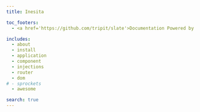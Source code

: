 ```yaml
---
title: Inesita

toc_footers:
  - <a href='https://github.com/tripit/slate'>Documentation Powered by Slate</a>

includes:
  - about
  - install
  - application
  - component
  - injections
  - router
  - dom
# - sprockets
  - awesome

search: true
---
```

